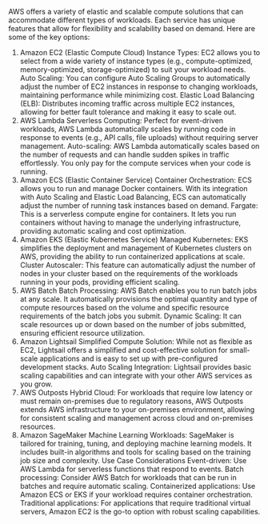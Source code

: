 AWS offers a variety of elastic and scalable compute solutions that can accommodate different types of workloads. Each service has unique features that allow for flexibility and scalability based on demand. Here are some of the key options:

1. Amazon EC2 (Elastic Compute Cloud)
Instance Types: EC2 allows you to select from a wide variety of instance types (e.g., compute-optimized, memory-optimized, storage-optimized) to suit your workload needs.
Auto Scaling: You can configure Auto Scaling Groups to automatically adjust the number of EC2 instances in response to changing workloads, maintaining performance while minimizing cost.
Elastic Load Balancing (ELB): Distributes incoming traffic across multiple EC2 instances, allowing for better fault tolerance and making it easy to scale out.
2. AWS Lambda
Serverless Computing: Perfect for event-driven workloads, AWS Lambda automatically scales by running code in response to events (e.g., API calls, file uploads) without requiring server management.
Auto-scaling: AWS Lambda automatically scales based on the number of requests and can handle sudden spikes in traffic effortlessly. You only pay for the compute services when your code is running.
3. Amazon ECS (Elastic Container Service)
Container Orchestration: ECS allows you to run and manage Docker containers. With its integration with Auto Scaling and Elastic Load Balancing, ECS can automatically adjust the number of running task instances based on demand.
Fargate: This is a serverless compute engine for containers. It lets you run containers without having to manage the underlying infrastructure, providing automatic scaling and cost optimization.
4. Amazon EKS (Elastic Kubernetes Service)
Managed Kubernetes: EKS simplifies the deployment and management of Kubernetes clusters on AWS, providing the ability to run containerized applications at scale.
Cluster Autoscaler: This feature can automatically adjust the number of nodes in your cluster based on the requirements of the workloads running in your pods, providing efficient scaling.
5. AWS Batch
Batch Processing: AWS Batch enables you to run batch jobs at any scale. It automatically provisions the optimal quantity and type of compute resources based on the volume and specific resource requirements of the batch jobs you submit.
Dynamic Scaling: It can scale resources up or down based on the number of jobs submitted, ensuring efficient resource utilization.
6. Amazon Lightsail
Simplified Compute Solution: While not as flexible as EC2, Lightsail offers a simplified and cost-effective solution for small-scale applications and is easy to set up with pre-configured development stacks.
Auto Scaling Integration: Lightsail provides basic scaling capabilities and can integrate with your other AWS services as you grow.
7. AWS Outposts
Hybrid Cloud: For workloads that require low latency or must remain on-premises due to regulatory reasons, AWS Outposts extends AWS infrastructure to your on-premises environment, allowing for consistent scaling and management across cloud and on-premises resources.
8. Amazon SageMaker
Machine Learning Workloads: SageMaker is tailored for training, tuning, and deploying machine learning models. It includes built-in algorithms and tools for scaling based on the training job size and complexity.
Use Case Considerations
Event-driven: Use AWS Lambda for serverless functions that respond to events.
Batch processing: Consider AWS Batch for workloads that can be run in batches and require automatic scaling.
Containerized applications: Use Amazon ECS or EKS if your workload requires container orchestration.
Traditional applications: For applications that require traditional virtual servers, Amazon EC2 is the go-to option with robust scaling capabilities.
